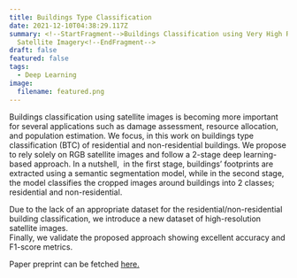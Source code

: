 ```yaml
---
title: Buildings Type Classification
date: 2021-12-10T04:38:29.117Z
summary: <!--StartFragment-->Buildings Classification using Very High Resolution
  Satellite Imagery<!--EndFragment-->
draft: false
featured: false
tags:
  - Deep Learning
image:
  filename: featured.png
---
```

<!--StartFragment-->

Buildings classification using satellite images is becoming more important for several applications such as damage assessment, resource allocation, and population estimation. We focus, in this work on buildings type classification (BTC) of residential and non-residential buildings. We propose to rely solely on RGB satellite images and follow a 2-stage deep learning-based approach. In a nutshell,  in the first stage, buildings’ footprints are extracted using a semantic segmentation model, while in the second stage, the model classifies the cropped images around buildings into 2 classes; residential and non-residential.

Due to the lack of an appropriate dataset for the residential/non-residential building classification, we introduce a new dataset of high-resolution satellite images.\
Finally, we validate the proposed approach showing excellent accuracy and F1-score metrics.

Paper preprint can be fetched <a href="https://arxiv.org/abs/2111.14650" target="_blank">here.</a>

<!--EndFragment-->